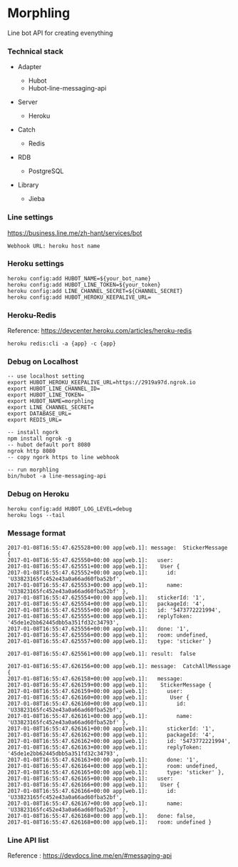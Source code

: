 # Morphling

Line bot API for creating evenything

### Technical stack

- Adapter
  - Hubot
  - Hubot-line-messaging-api

- Server
  - Heroku

- Catch
  - Redis
  
- RDB
  - PostgreSQL
  
- Library
  - Jieba

### Line settings

https://business.line.me/zh-hant/services/bot

```
Webhook URL: heroku host name
```

### Heroku settings

```
heroku config:add HUBOT_NAME=${your_bot_name}
heroku config:add HUBOT_LINE_TOKEN=${your_token}
heroku config:add LINE_CHANNEL_SECRET=${CHANNEL_SECRET}
heroku config:add HUBOT_HEROKU_KEEPALIVE_URL=
```

### Heroku-Redis

Reference: https://devcenter.heroku.com/articles/heroku-redis

```
heroku redis:cli -a {app} -c {app}
```

### Debug on Localhost

```
-- use localhost setting
export HUBOT_HEROKU_KEEPALIVE_URL=https://2919a97d.ngrok.io
export HUBOT_LINE_CHANNEL_ID=
export HUBOT_LINE_TOKEN=
export HUBOT_NAME=morphling
export LINE_CHANNEL_SECRET=
export DATABASE_URL=
export REDIS_URL=
```

```
-- install ngork
npm install ngrok -g
-- hubot default port 8080
ngrok http 8080
-- copy ngork https to line webhook

-- run morphling
bin/hubot -a line-messaging-api
```

### Debug on Heroku

```
heroku config:add HUBOT_LOG_LEVEL=debug
heroku logs --tail
```

### Message format

```
2017-01-08T16:55:47.625528+00:00 app[web.1]: message:  StickerMessage {
2017-01-08T16:55:47.625550+00:00 app[web.1]:   user:
2017-01-08T16:55:47.625551+00:00 app[web.1]:    User {
2017-01-08T16:55:47.625552+00:00 app[web.1]:      id: 'U33823165fc452e43a0a66ad60fba52bf',
2017-01-08T16:55:47.625553+00:00 app[web.1]:      name: 'U33823165fc452e43a0a66ad60fba52bf' },
2017-01-08T16:55:47.625554+00:00 app[web.1]:   stickerId: '1',
2017-01-08T16:55:47.625554+00:00 app[web.1]:   packageId: '4',
2017-01-08T16:55:47.625555+00:00 app[web.1]:   id: '5473772221994',
2017-01-08T16:55:47.625555+00:00 app[web.1]:   replyToken: '45de1e2bb62445dbb5a351fd32c34793',
2017-01-08T16:55:47.625556+00:00 app[web.1]:   done: '1',
2017-01-08T16:55:47.625556+00:00 app[web.1]:   room: undefined,
2017-01-08T16:55:47.625557+00:00 app[web.1]:   type: 'sticker' }

2017-01-08T16:55:47.625561+00:00 app[web.1]: result:  false

2017-01-08T16:55:47.626156+00:00 app[web.1]: message:  CatchAllMessage {
2017-01-08T16:55:47.626158+00:00 app[web.1]:   message:
2017-01-08T16:55:47.626159+00:00 app[web.1]:    StickerMessage {
2017-01-08T16:55:47.626159+00:00 app[web.1]:      user:
2017-01-08T16:55:47.626160+00:00 app[web.1]:       User {
2017-01-08T16:55:47.626160+00:00 app[web.1]:         id: 'U33823165fc452e43a0a66ad60fba52bf',
2017-01-08T16:55:47.626161+00:00 app[web.1]:         name: 'U33823165fc452e43a0a66ad60fba52bf' },
2017-01-08T16:55:47.626161+00:00 app[web.1]:      stickerId: '1',
2017-01-08T16:55:47.626162+00:00 app[web.1]:      packageId: '4',
2017-01-08T16:55:47.626162+00:00 app[web.1]:      id: '5473772221994',
2017-01-08T16:55:47.626163+00:00 app[web.1]:      replyToken: '45de1e2bb62445dbb5a351fd32c34793',
2017-01-08T16:55:47.626163+00:00 app[web.1]:      done: '1',
2017-01-08T16:55:47.626164+00:00 app[web.1]:      room: undefined,
2017-01-08T16:55:47.626165+00:00 app[web.1]:      type: 'sticker' },
2017-01-08T16:55:47.626165+00:00 app[web.1]:   user:
2017-01-08T16:55:47.626166+00:00 app[web.1]:    User {
2017-01-08T16:55:47.626166+00:00 app[web.1]:      id: 'U33823165fc452e43a0a66ad60fba52bf',
2017-01-08T16:55:47.626167+00:00 app[web.1]:      name: 'U33823165fc452e43a0a66ad60fba52bf' },
2017-01-08T16:55:47.626168+00:00 app[web.1]:   done: false,
2017-01-08T16:55:47.626168+00:00 app[web.1]:   room: undefined }
```

### Line API list

Reference : https://devdocs.line.me/en/#messaging-api
